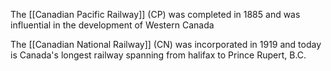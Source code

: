 The [[Canadian Pacific Railway]] (CP) was completed in 1885 and was influential in the development of Western Canada

The [[Canadian National Railway]] (CN) was incorporated in 1919 and today is Canada's longest railway spanning from halifax to Prince Rupert, B.C.